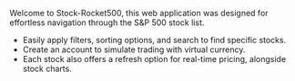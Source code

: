 Welcome to Stock-Rocket500, this web application was designed for effortless navigation through the S&P 500 stock list.

- Easily apply filters, sorting options, and search to find specific stocks. 
- Create an account to simulate trading with virtual currency. 
- Each stock also offers a refresh option for real-time pricing, alongside stock charts. 

